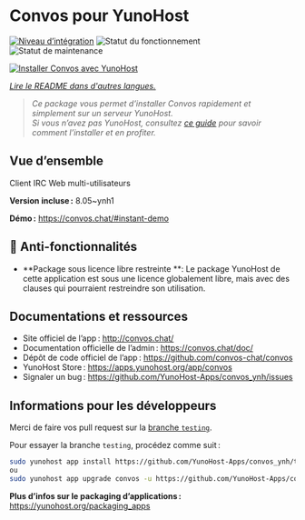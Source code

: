 <!--
Nota bene : ce README est automatiquement généré par <https://github.com/YunoHost/apps/tree/master/tools/readme_generator>
Il NE doit PAS être modifié à la main.
-->

# Convos pour YunoHost

[![Niveau d’intégration](https://dash.yunohost.org/integration/convos.svg)](https://ci-apps.yunohost.org/ci/apps/convos/) ![Statut du fonctionnement](https://ci-apps.yunohost.org/ci/badges/convos.status.svg) ![Statut de maintenance](https://ci-apps.yunohost.org/ci/badges/convos.maintain.svg)

[![Installer Convos avec YunoHost](https://install-app.yunohost.org/install-with-yunohost.svg)](https://install-app.yunohost.org/?app=convos)

*[Lire le README dans d'autres langues.](./ALL_README.md)*

> *Ce package vous permet d’installer Convos rapidement et simplement sur un serveur YunoHost.*  
> *Si vous n’avez pas YunoHost, consultez [ce guide](https://yunohost.org/install) pour savoir comment l’installer et en profiter.*

## Vue d’ensemble

Client IRC Web multi-utilisateurs

**Version incluse :** 8.05~ynh1

**Démo :** <https://convos.chat/#instant-demo>
## :red_circle: Anti-fonctionnalités

- **Package sous licence libre restreinte **: Le package YunoHost de cette application est sous une licence globalement libre, mais avec des clauses qui pourraient restreindre son utilisation.

## Documentations et ressources

- Site officiel de l’app : <http://convos.chat/>
- Documentation officielle de l’admin : <https://convos.chat/doc/>
- Dépôt de code officiel de l’app : <https://github.com/convos-chat/convos>
- YunoHost Store : <https://apps.yunohost.org/app/convos>
- Signaler un bug : <https://github.com/YunoHost-Apps/convos_ynh/issues>

## Informations pour les développeurs

Merci de faire vos pull request sur la [branche `testing`](https://github.com/YunoHost-Apps/convos_ynh/tree/testing).

Pour essayer la branche `testing`, procédez comme suit :

```bash
sudo yunohost app install https://github.com/YunoHost-Apps/convos_ynh/tree/testing --debug
ou
sudo yunohost app upgrade convos -u https://github.com/YunoHost-Apps/convos_ynh/tree/testing --debug
```

**Plus d’infos sur le packaging d’applications :** <https://yunohost.org/packaging_apps>
